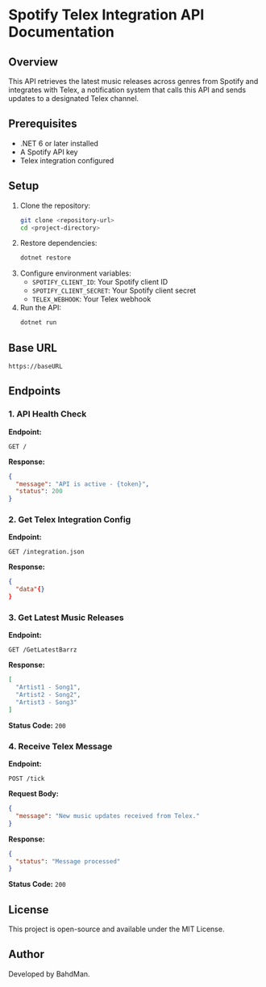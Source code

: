 # Spotify Telex Integration API Documentation

## Overview
This API retrieves the latest music releases across genres from Spotify and integrates with Telex, a notification system that calls this API and sends updates to a designated Telex channel.

## Prerequisites
- .NET 6 or later installed
- A Spotify API key
- Telex integration configured

## Setup
1. Clone the repository:
   ```sh
   git clone <repository-url>
   cd <project-directory>
   ```
2. Restore dependencies:
   ```sh
   dotnet restore
   ```
3. Configure environment variables:
   - `SPOTIFY_CLIENT_ID`: Your Spotify client ID
   - `SPOTIFY_CLIENT_SECRET`: Your Spotify client secret
   - `TELEX_WEBHOOK`: Your Telex webhook
4. Run the API:
   ```sh
   dotnet run
   ```

## Base URL
```
https://baseURL
```

## Endpoints
### 1. API Health Check
**Endpoint:**
```
GET /
```
**Response:**
```json
{
  "message": "API is active - {token}",
  "status": 200
}
```

### 2. Get Telex Integration Config
**Endpoint:**
```
GET /integration.json
```
**Response:**
```json
{
  "data"{}
}
```

### 3. Get Latest Music Releases
**Endpoint:**
```
GET /GetLatestBarrz
```
**Response:**
```json
[
  "Artist1 - Song1",
  "Artist2 - Song2",
  "Artist3 - Song3"
]
```
**Status Code:** `200`

### 4. Receive Telex Message
**Endpoint:**
```
POST /tick
```
**Request Body:**
```json
{
  "message": "New music updates received from Telex."
}
```
**Response:**
```json
{
  "status": "Message processed"
}
```
**Status Code:** `200`

## License
This project is open-source and available under the MIT License.

## Author
Developed by BahdMan.

